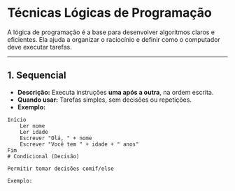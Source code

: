 # Técnicas Lógicas de Programação

A lógica de programação é a base para desenvolver algoritmos claros e eficientes. Ela ajuda a organizar o raciocínio e definir como o computador deve executar tarefas.

---

## 1. Sequencial
- **Descrição:** Executa instruções **uma após a outra**, na ordem escrita.
- **Quando usar:** Tarefas simples, sem decisões ou repetições.
- **Exemplo:**
```text
Início
    Ler nome
    Ler idade
    Escrever "Olá, " + nome
    Escrever "Você tem " + idade + " anos"
Fim
# Condicional (Decisão)

Permitir tomar decisões comif/else

Exemplo: